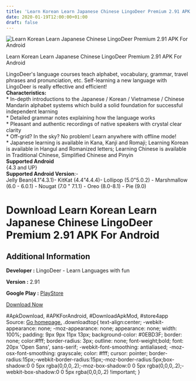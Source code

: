 ```yaml
---
title: 'Learn Korean Learn Japanese Chinese LingoDeer Premium 2.91 APK For Android'
date: 2020-01-19T12:00:00+01:00
draft: false
---
```


![Learn Korean Learn Japanese Chinese LingoDeer Premium 2.91 APK For Android](https://i0.wp.com/apkhome.net/wp-content/uploads/2020/01/Learn-Korean-Learn-Japanese-Chinese-LingoDeer-Premium-2.91.png "Learn Korean Learn Japanese Chinese LingoDeer Premium 2.91 APK For Android")

  

Learn Korean Learn Japanese Chinese LingoDeer Premium 2.91 APK For Android

LingoDeer's language courses teach alphabet, vocabulary, grammar, travel phrases and pronunciation, etc. Self-learning a new language with LingoDeer is really effective and efficient!  
**Characteristics:**  
\* In-depth introductions to the Japanese / Korean / Vietnamese / Chinese Mandarin alphabet systems which build a solid foundation for successful independent learning  
\* Detailed grammar notes explaining how the language works  
\* Pleasant and authentic recordings of native speakers with crystal clear clarity  
\* Off-grid? In the sky? No problem! Learn anywhere with offline mode!  
\* Japanese learning is available in Kana, Kanji and Romaji; Learning Korean is available in Hangul and Romanized letters; Learning Chinese is available in Traditional Chinese, Simplified Chinese and Pinyin  
**Supported Android**  
{4.3 and UP}  
**Supported Android Version**:-  
Jelly Bean(4.1"4.3.1)- KitKat (4.4"4.4.4)- Lollipop (5.0"5.0.2) - Marshmallow (6.0 - 6.0.1) - Nougat (7.0 " 7.1.1) - Oreo (8.0-8.1) - Pie (9.0)

Download Learn Korean Learn Japanese Chinese LingoDeer Premium 2.91 APK For Android
===================================================================================

Additional Information
----------------------

**Developer :** LingoDeer - Learn Languages with fun

**Version :** 2.91

**Google Play :** [PlayStore](https://play.google.com/store/apps/details?id=com.lingodeer&hl=en)

  

[Download Now](https://store4app.co/post/learn-korean-learn-japanese-chinese-lingodeer-premium-2-91-apk-for-android_1579430775)

  
#ApkDownload, #APKForAndroid, #DownloadApkMod, #store4app  
Source: [Go homepage.](https://store4app.co/post/learn-korean-learn-japanese-chinese-lingodeer-premium-2-91-apk-for-android_1579430775) .downloadtop{ text-align:center; -webkit-appearance: none; -moz-appearance: none; appearance: none; width: 100%; padding: 9px 9px 11px 13px; background-color: #0EBD3F; border: none; color:#fff; border-radius: 3px; outline: none; font-weight;bold; font: 20px 'Open Sans', sans-serif; -webkit-font-smoothing: antialiased; -moz-osx-font-smoothing: grayscale; color: #fff; cursor: pointer; border-radius:15px;-webkit-border-radius:15px;-moz-border-radius:5px;box-shadow:0 0 5px rgba(0,0,0,.2);-moz-box-shadow:0 0 5px rgba(0,0,0,.2);-webkit-box-shadow:0 0 5px rgba(0,0,0,.2) !important; }